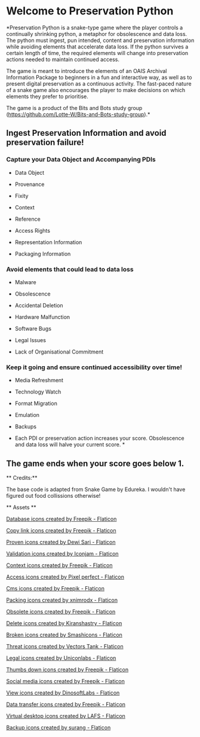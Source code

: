 # Welcome to Preservation Python

*Preservation Python is a snake-type game where the player controls a continually shrinking python, a metaphor for obsolescence and data loss. The python must ingest, pun intended, content and preservation information while avoiding elements that accelerate data loss. If the python survives a certain length of time, the required elements will change into preservation actions needed to maintain continued access.

The game is meant to introduce the elements of an OAIS Archival Information Package to beginners in a fun and interactive way, as well as to present digital preservation as a continuous activity. The fast-paced nature of a snake game also encourages the player to make decisions on which elements they prefer to prioritise.

The game is a product of the Bits and Bots study group (https://github.com/Lotte-W/Bits-and-Bots-study-group).*

## Ingest Preservation Information and avoid preservation failure!

### Capture your Data Object and Accompanying PDIs

- Data Object 

- Provenance 

- Fixity 

- Context 

- Reference 

- Access Rights 

- Representation Information 

- Packaging Information 


### Avoid elements that could lead to data loss

- Malware 

- Obsolescence 

- Accidental Deletion 

- Hardware Malfunction 

- Software Bugs 

- Legal Issues 

- Lack of Organisational Commitment


### Keep it going and ensure continued accessibility over time!

- Media Refreshment 

- Technology Watch 

- Format Migration 

- Emulation 

- Backups

* Each PDI or preservation action increases your score. Obsolescence and data loss will halve your current score. *
## The game ends when your score goes below 1.


** Credits:**

The base code is adapted from Snake Game by Edureka. I wouldn't have figured out food collissions otherwise!

** Assets **

<a href="https://www.flaticon.com/free-icons/database" title="database icons">Database icons created by Freepik - Flaticon</a>

<a href="https://www.flaticon.com/free-icons/copy-link" title="copy link icons">Copy link icons created by Freepik - Flaticon</a>

<a href="https://www.flaticon.com/free-icons/proven" title="proven icons">Proven icons created by Dewi Sari - Flaticon</a>

<a href="https://www.flaticon.com/free-icons/validation" title="validation icons">Validation icons created by Iconjam - Flaticon</a>

<a href="https://www.flaticon.com/free-icons/context" title="context icons">Context icons created by Freepik - Flaticon</a>

<a href="https://www.flaticon.com/free-icons/access" title="access icons">Access icons created by Pixel perfect - Flaticon</a>

<a href="https://www.flaticon.com/free-icons/cms" title="cms icons">Cms icons created by Freepik - Flaticon</a>

<a href="https://www.flaticon.com/free-icons/packing" title="packing icons">Packing icons created by xnimrodx - Flaticon</a>

<a href="https://www.flaticon.com/free-icons/obsolete" title="obsolete icons">Obsolete icons created by Freepik - Flaticon</a>

<a href="https://www.flaticon.com/free-icons/delete" title="delete icons">Delete icons created by Kiranshastry - Flaticon</a>

<a href="https://www.flaticon.com/free-icons/broken" title="broken icons">Broken icons created by Smashicons - Flaticon</a>

<a href="https://www.flaticon.com/free-icons/threat" title="threat icons">Threat icons created by Vectors Tank - Flaticon</a>

<a href="https://www.flaticon.com/free-icons/legal" title="legal icons">Legal icons created by Uniconlabs - Flaticon</a>

<a href="https://www.flaticon.com/free-icons/thumbs-down" title="thumbs down icons">Thumbs down icons created by Freepik - Flaticon</a>

<a href="https://www.flaticon.com/free-icons/social-media" title="social media icons">Social media icons created by Freepik - Flaticon</a>

<a href="https://www.flaticon.com/free-icons/view" title="view icons">View icons created by DinosoftLabs - Flaticon</a>

<a href="https://www.flaticon.com/free-icons/data-transfer" title="data transfer icons">Data transfer icons created by Freepik - Flaticon</a>

<a href="https://www.flaticon.com/free-icons/virtual-desktop" title="virtual desktop icons">Virtual desktop icons created by LAFS - Flaticon</a>

<a href="https://www.flaticon.com/free-icons/backup" title="backup icons">Backup icons created by surang - Flaticon</a>

